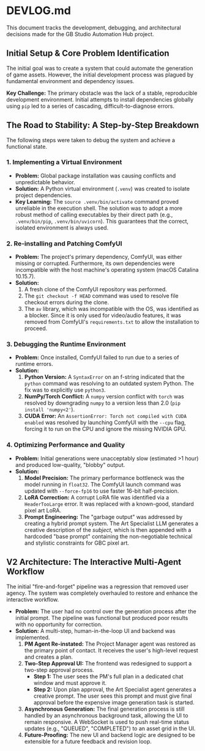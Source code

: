 # DEVLOG.md

This document tracks the development, debugging, and architectural decisions made for the GB Studio Automation Hub project.

## Initial Setup & Core Problem Identification

The initial goal was to create a system that could automate the generation of game assets. However, the initial development process was plagued by fundamental environment and dependency issues.

**Key Challenge:** The primary obstacle was the lack of a stable, reproducible development environment. Initial attempts to install dependencies globally using `pip` led to a series of cascading, difficult-to-diagnose errors.

## The Road to Stability: A Step-by-Step Breakdown

The following steps were taken to debug the system and achieve a functional state.

### 1. Implementing a Virtual Environment

-   **Problem:** Global package installation was causing conflicts and unpredictable behavior.
-   **Solution:** A Python virtual environment (`.venv`) was created to isolate project dependencies.
-   **Key Learning:** The `source .venv/bin/activate` command proved unreliable in the execution shell. The solution was to adopt a more robust method of calling executables by their direct path (e.g., `.venv/bin/pip`, `.venv/bin/uvicorn`). This guarantees that the correct, isolated environment is always used.

### 2. Re-installing and Patching ComfyUI

-   **Problem:** The project's primary dependency, ComfyUI, was either missing or corrupted. Furthermore, its own dependencies were incompatible with the host machine's operating system (macOS Catalina 10.15.7).
-   **Solution:**
    1.  A fresh clone of the ComfyUI repository was performed.
    2.  The `git checkout -f HEAD` command was used to resolve file checkout errors during the clone.
    3.  The `av` library, which was incompatible with the OS, was identified as a blocker. Since it is only used for video/audio features, it was removed from ComfyUI's `requirements.txt` to allow the installation to proceed.

### 3. Debugging the Runtime Environment

-   **Problem:** Once installed, ComfyUI failed to run due to a series of runtime errors.
-   **Solution:**
    1.  **Python Version:** A `SyntaxError` on an f-string indicated that the `python` command was resolving to an outdated system Python. The fix was to explicitly use `python3`.
    2.  **NumPy/Torch Conflict:** A `numpy` version conflict with `torch` was resolved by downgrading `numpy` to a version less than 2.0 (`pip install 'numpy<2'`).
    3.  **CUDA Error:** An `AssertionError: Torch not compiled with CUDA enabled` was resolved by launching ComfyUI with the `--cpu` flag, forcing it to run on the CPU and ignore the missing NVIDIA GPU.

### 4. Optimizing Performance and Quality

-   **Problem:** Initial generations were unacceptably slow (estimated >1 hour) and produced low-quality, "blobby" output.
-   **Solution:**
    1.  **Model Precision:** The primary performance bottleneck was the model running in `float32`. The ComfyUI launch command was updated with `--force-fp16` to use faster 16-bit half-precision.
    2.  **LoRA Correction:** A corrupt LoRA file was identified via a `HeaderTooLarge` error. It was replaced with a known-good, standard pixel art LoRA.
    3.  **Prompt Engineering:** The "garbage output" was addressed by creating a hybrid prompt system. The Art Specialist LLM generates a creative description of the *subject*, which is then appended with a hardcoded "base prompt" containing the non-negotiable technical and stylistic constraints for GBC pixel art.

## V2 Architecture: The Interactive Multi-Agent Workflow

The initial "fire-and-forget" pipeline was a regression that removed user agency. The system was completely overhauled to restore and enhance the interactive workflow.

-   **Problem:** The user had no control over the generation process after the initial prompt. The pipeline was functional but produced poor results with no opportunity for correction.
-   **Solution:** A multi-step, human-in-the-loop UI and backend was implemented.
    1.  **PM Agent Re-instated:** The Project Manager agent was restored as the primary point of contact. It receives the user's high-level request and creates a plan.
    2.  **Two-Step Approval UI:** The frontend was redesigned to support a two-step approval process.
        -   **Step 1:** The user sees the PM's full plan in a dedicated chat window and must approve it.
        -   **Step 2:** Upon plan approval, the Art Specialist agent generates a creative prompt. The user sees this prompt and must give final approval before the expensive image generation task is started.
    3.  **Asynchronous Generation:** The final generation process is still handled by an asynchronous background task, allowing the UI to remain responsive. A WebSocket is used to push real-time status updates (e.g., "QUEUED", "COMPLETED") to an asset grid in the UI.
    4.  **Future-Proofing:** The new UI and backend logic are designed to be extensible for a future feedback and revision loop.